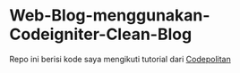# Web-Blog-menggunakan-Codeigniter-Clean-Blog
Repo ini berisi kode saya mengikuti tutorial dari [Codepolitan](https://www.codepolitan.com/)
